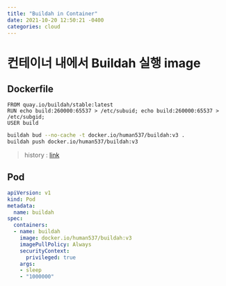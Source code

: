 ```yaml
---
title: "Buildah in Container"
date: 2021-10-20 12:50:21 -0400
categories: cloud
---
```

# 컨테이너 내에서 Buildah 실행 image

## Dockerfile

```
FROM quay.io/buildah/stable:latest
RUN echo build:260000:65537 > /etc/subuid; echo build:260000:65537 > /etc/subgid;
USER build
```

```sh
buildah bud --no-cache -t docker.io/human537/buildah:v3 .
buildah push docker.io/human537/buildah:v3
```

> history : [link](https://quay.io/repository/buildah/stable/manifest/sha256:a8ea8f5de48b6285d3ac6e6a4ef5d4f0d2f0cbd7c142dcd5c90752794ba2da05)

## Pod

```yaml
apiVersion: v1
kind: Pod
metadata:
  name: buildah
spec:
  containers:
  - name: buildah
    image: docker.io/human537/buildah:v3
    imagePullPolicy: Always
    securityContext:
      privileged: true
    args:
    - sleep
    - "1000000"
```

